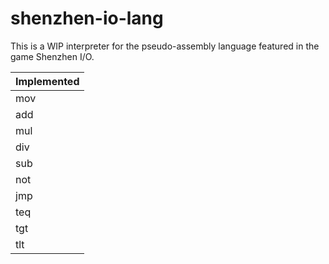 # shenzhen-io-lang

This is a WIP interpreter for the pseudo-assembly language featured in the game
Shenzhen I/O.

| Implemented |
| ----------- |
| mov         |
| add         |
| mul         |
| div         |
| sub         |
| not         |
| jmp         |
| teq         |
| tgt         |
| tlt         |